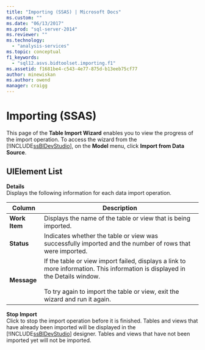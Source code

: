 ```yaml
---
title: "Importing (SSAS) | Microsoft Docs"
ms.custom: ""
ms.date: "06/13/2017"
ms.prod: "sql-server-2014"
ms.reviewer: ""
ms.technology: 
  - "analysis-services"
ms.topic: conceptual
f1_keywords: 
  - "sql12.asvs.bidtoolset.importing.f1"
ms.assetid: f1681be4-c543-4e77-875d-b13eeb75cf77
author: minewiskan
ms.author: owend
manager: craigg
---
```

# Importing (SSAS)
  This page of the **Table Import Wizard** enables you to view the progress of the import operation. To access the wizard from the [!INCLUDE[ssBIDevStudio](../includes/ssbidevstudio-md.md)], on the **Model** menu, click **Import from Data Source**.  
  
## UIElement List  
 **Details**  
 Displays the following information for each data import operation.  
  
|Column|Description|  
|------------|-----------------|  
|**Work Item**|Displays the name of the table or view that is being imported.|  
|**Status**|Indicates whether the table or view was successfully imported and the number of rows that were imported.|  
|**Message**|If the table or view import failed, displays a link to more information. This information is displayed in the Details window.<br /><br /> To try again to import the table or view, exit the wizard and run it again.|  
  
 **Stop Import**  
 Click to stop the import operation before it is finished. Tables and views that have already been imported will be displayed in the [!INCLUDE[ssBIDevStudio](../includes/ssbidevstudio-md.md)] designer. Tables and views that have not been imported yet will not be imported.  
  
  
